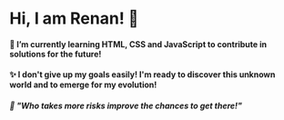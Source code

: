 # Hi, I am Renan! 👋

<!--
**toddynan/toddynan** is a ✨ _special_ ✨ repository because its `README.md` (this file) appears on your GitHub profile.

Here are some ideas to get you started:

- 🔭 I’m currently working on ...
- 🌱 I’m currently learning ...
- 👯 I’m looking to collaborate on ...
- 🤔 I’m looking for help with ...
- 💬 Ask me about ...
- 📫 How to reach me: ...
- 😄 Pronouns: ...
- ⚡ Fun fact: ...
-->
#### 🌱 I’m currently learning HTML, CSS and JavaScript to contribute in solutions for the future!

#### ✨ I don't give up my goals easily! I'm ready to discover this unknown world and to emerge for my evolution!

##### 💬 "Who takes more risks improve the chances to get there!"
